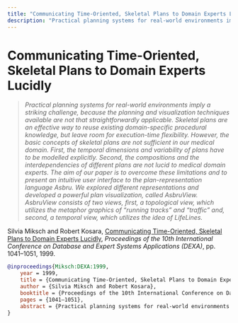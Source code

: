```yaml
---
title: "Communicating Time-Oriented, Skeletal Plans to Domain Experts Lucidly"
description: "Practical planning systems for real-world environments imply a striking challenge, because the planning and visualization techniques available are not that straightforwardly applicable. Skeletal plans are an effective way to reuse existing domain-specific procedural knowledge, but leave room for execution-time flexibility. However, the basic concepts of skeletal plans are not sufficient in our medical domain. First, the temporal dimensions and variability of plans have to be modelled explicitly. Second, the compositions and the interdependencies of different plans are not lucid to medical domain experts. The aim of our paper is to overcome these limitations and to present an intuitive user interface to the plan-representation language Asbru. We explored different representations and developed a powerful plan visualization, called AsbruView. AsbruView consists of two views, first, a topological view, which utilizes the metaphor graphics of “running tracks” and “traffic” and, second, a temporal view, which utilizes the idea of LifeLines."
---
```


# Communicating Time-Oriented, Skeletal Plans to Domain Experts Lucidly

> _Practical planning systems for real-world environments imply a striking challenge, because the planning and visualization techniques available are not that straightforwardly applicable. Skeletal plans are an effective way to reuse existing domain-specific procedural knowledge, but leave room for execution-time flexibility. However, the basic concepts of skeletal plans are not sufficient in our medical domain. First, the temporal dimensions and variability of plans have to be modelled explicitly. Second, the compositions and the interdependencies of different plans are not lucid to medical domain experts. The aim of our paper is to overcome these limitations and to present an intuitive user interface to the plan-representation language Asbru. We explored different representations and developed a powerful plan visualization, called AsbruView. AsbruView consists of two views, first, a topological view, which utilizes the metaphor graphics of “running tracks” and “traffic” and, second, a temporal view, which utilizes the idea of LifeLines._

Silvia Miksch and Robert Kosara, <a href="https://media.eagereyes.org/papers/1999/Miksch-DEXA-1999.pdf" target="_blank">Communicating Time-Oriented, Skeletal Plans to Domain Experts Lucidly</a>, _Proceedings of the 10th International Conference on Database and Expert Systems Applications (DEXA)_, pp. 1041–1051, 1999.


```bibtex
@inproceedings{Miksch:DEXA:1999,
	year = 1999,
	title = {Communicating Time-Oriented, Skeletal Plans to Domain Experts Lucidly},
	author = {Silvia Miksch and Robert Kosara},
	booktitle = {Proceedings of the 10th International Conference on Database and Expert Systems Applications (DEXA)},
	pages = {1041–1051},
	abstract = {Practical planning systems for real-world environments imply a striking challenge, because the planning and visualization techniques available are not that straightforwardly applicable. Skeletal plans are an effective way to reuse existing domain-specific procedural knowledge, but leave room for execution-time flexibility. However, the basic concepts of skeletal plans are not sufficient in our medical domain. First, the temporal dimensions and variability of plans have to be modelled explicitly. Second, the compositions and the interdependencies of different plans are not lucid to medical domain experts. The aim of our paper is to overcome these limitations and to present an intuitive user interface to the plan-representation language Asbru. We explored different representations and developed a powerful plan visualization, called AsbruView. AsbruView consists of two views, first, a topological view, which utilizes the metaphor graphics of “running tracks” and “traffic” and, second, a temporal view, which utilizes the idea of LifeLines.},
}
```

